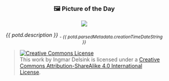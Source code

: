 <h3 align="center">🖼️ Picture of the Day </h3>
<figure align="center">
  <a href="picture-of-the-day/{{ potd.artifacts.original }}">
    <img src="picture-of-the-day/{{ potd.artifacts.minimized }}">
  </a>
  <figcaption align="center">
    <p align="center">
      <i>{{ potd.description }} <sub> - {{ potd.parsedMetadata.creationTimeDateString }}</sub></i>
    </p>

  </figcaption>

  <blockquote align="left">
    <a rel="license" href="http://creativecommons.org/licenses/by-sa/4.0/"><img alt="Creative Commons License" style="border-width:0" src="https://i.creativecommons.org/l/by-sa/4.0/80x15.png" /></a><br />This <span xmlns:dct="http://purl.org/dc/terms/" href="http://purl.org/dc/dcmitype/StillImage" rel="dct:type">work</span> by <span xmlns:cc="http://creativecommons.org/ns#" property="cc:attributionName">Ingmar Delsink</span> is licensed under a <a rel="license" href="http://creativecommons.org/licenses/by-sa/4.0/">Creative Commons Attribution-ShareAlike 4.0 International License</a>.
  </blockquote>
</figure>
